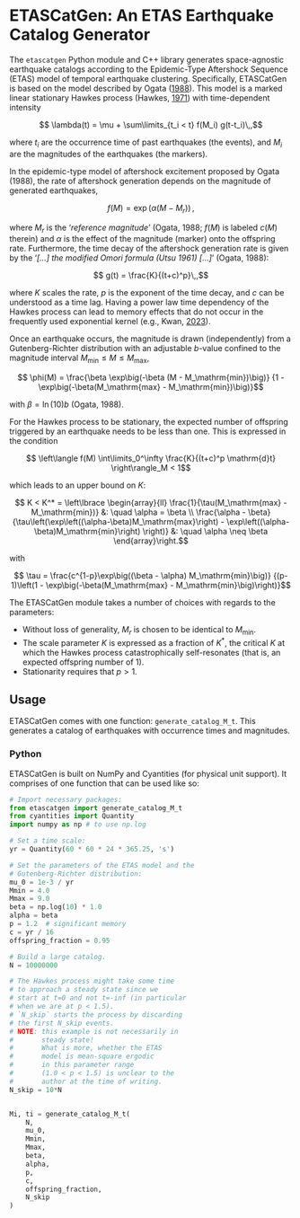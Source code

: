 # ETASCatGen: An ETAS Earthquake Catalog Generator
The `etascatgen` Python module and C++ library generates space-agnostic earthquake
catalogs according to the Epidemic-Type Aftershock Sequence (ETAS) model of temporal
earthquake clustering. Specifically, ETASCatGen is based on the model described by
Ogata ([1988](https://doi.org/10.2307/2288914)). This model is a marked linear stationary
Hawkes process (Hawkes, [1971](doi.org/10.1111/j.2517-6161.1971.tb01530.x)) with time-dependent intensity
```math
    \lambda(t) = \mu + \sum\limits_{t_i < t} f(M_i) g(t-t_i)\,,
```
where $`t_i`$ are the occurrence time of past earthquakes (the events), and $`M_i`$ are the magnitudes of the earthquakes (the markers).

In the epidemic-type model of aftershock excitement proposed by Ogata (1988), the rate of aftershock generation depends on the magnitude of generated earthquakes,
```math
    f(M) = \exp\big(\alpha(M - M_r)\big)\,,
```
where $`M_r`$ is the ‘_reference magnitude_’ (Ogata, 1988; $`f(M)`$ is labeled $`c(M)`$ therein)
and $`\alpha`$ is the effect of the magnitude (marker) onto the offspring rate.
Furthermore, the time decay of the aftershock generation rate is given by the
‘_[...] the modified Omori formula (Utsu 1961) [...]_’ (Ogata, 1988):

```math
    g(t) = \frac{K}{(t+c)^p}\,,
```
where $`K`$ scales the rate, $p$ is the exponent of the time decay, and $c$ can be understood
as a time lag. Having a power law time dependency of the Hawkes process can lead to memory
effects that do not occur in the frequently used exponential kernel
(e.g., Kwan, [2023](https://doi.org/10.26190/unsworks/24854)).

Once an earthquake occurs, the magnitude is drawn (independently) from a Gutenberg-Richter
distribution with an adjustable $`b`$-value confined to the magnitude interval
$`M_\mathrm{min} \leq M \leq M_\mathrm{max}`$,
```math
    \phi(M) = \frac{\beta \exp\big(-\beta (M - M_\mathrm{min})\big)}
                   {1 - \exp\big(-\beta(M_\mathrm{max} - M_\mathrm{min})\big)}
```
with $`\beta = \ln(10) b`$ (Ogata, 1988).

For the Hawkes process to be stationary, the expected number of offspring triggered by an
earthquake needs to be less than one. This is expressed in the condition
```math
    \left\langle f(M) \int\limits_0^\infty \frac{K}{(t+c)^p \mathrm{d}t} \right\rangle_M
    < 1
```
which leads to an upper bound on $`K`$:
```math
    K < K^* = \left\lbrace \begin{array}{ll}
        \frac{1}{\tau(M_\mathrm{max} - M_\mathrm{min})} &: \quad \alpha = \beta \\
        \frac{\alpha - \beta}
             {\tau\left(\exp\left((\alpha-\beta)M_\mathrm{max}\right)
                        - \exp\left((\alpha-\beta)M_\mathrm{min}\right)
                  \right)}
            &: \quad \alpha \neq \beta
    \end{array}\right.
```
with
```math
    \tau = \frac{c^{1-p}\exp\big((\beta - \alpha) M_\mathrm{min}\big)}
                {(p-1)\left(1 - \exp\big(-\beta(M_\mathrm{max} - M_\mathrm{min}\big)\right)}
```

The ETASCatGen module takes a number of choices with regards to the parameters:
 - Without loss of generality, $`M_r`$ is chosen to be identical to $`M_\mathrm{min}`$.
 - The scale parameter $`K`$ is expressed as a fraction of $`K^*`$, the critical $`K`$
   at which the Hawkes process catastrophically self-resonates (that is, an expected
   offspring number of 1).
 - Stationarity requires that $p > 1$.

## Usage
ETASCatGen comes with one function: `generate_catalog_M_t`. This generates
a catalog of earthquakes with occurrence times and magnitudes.

### Python
ETASCatGen is built on NumPy and Cyantities (for physical unit support).
It comprises of one function that can be used like so:
```Python
# Import necessary packages:
from etascatgen import generate_catalog_M_t
from cyantities import Quantity
import numpy as np # to use np.log

# Set a time scale:
yr = Quantity(60 * 60 * 24 * 365.25, 's')

# Set the parameters of the ETAS model and the
# Gutenberg-Richter distribution:
mu_0 = 1e-3 / yr
Mmin = 4.0
Mmax = 9.0
beta = np.log(10) * 1.0
alpha = beta
p = 1.2  # significant memory
c = yr / 16
offspring_fraction = 0.95

# Build a large catalog.
N = 10000000

# The Hawkes process might take some time
# to approach a steady state since we
# start at t=0 and not t=-inf (in particular
# when we are at p < 1.5).
# `N_skip` starts the process by discarding
# the first N_skip events.
# NOTE: this example is not necessarily in
#       steady state!
#       What is more, whether the ETAS
#       model is mean-square ergodic
#       in this parameter range
#       (1.0 < p < 1.5) is unclear to the
#       author at the time of writing.
N_skip = 10*N


Mi, ti = generate_catalog_M_t(
    N,
    mu_0,
    Mmin,
    Mmax,
    beta,
    alpha,
    p,
    c,
    offspring_fraction,
    N_skip
)
```